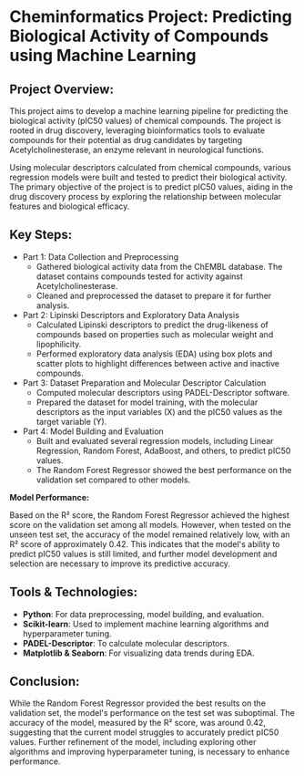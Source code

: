 # Cheminformatics Project: Predicting Biological Activity of Compounds using Machine Learning

## Project Overview:

This project aims to develop a machine learning pipeline for predicting the biological activity (pIC50 values) of chemical compounds. The project is rooted in drug discovery, leveraging bioinformatics tools to evaluate compounds for their potential as drug candidates by targeting Acetylcholinesterase, an enzyme relevant in neurological functions.

Using molecular descriptors calculated from chemical compounds, various regression models were built and tested to predict their biological activity. The primary objective of the project is to predict pIC50 values, aiding in the drug discovery process by exploring the relationship between molecular features and biological efficacy.

## Key Steps:

* Part 1: Data Collection and Preprocessing
  - Gathered biological activity data from the ChEMBL database. The dataset contains compounds tested for activity against Acetylcholinesterase.
  - Cleaned and preprocessed the dataset to prepare it for further analysis.
* Part 2: Lipinski Descriptors and Exploratory Data Analysis
  - Calculated Lipinski descriptors to predict the drug-likeness of compounds based on properties such as molecular weight and lipophilicity.
  - Performed exploratory data analysis (EDA) using box plots and scatter plots to highlight differences between active and inactive compounds.
* Part 3: Dataset Preparation and Molecular Descriptor Calculation
  - Computed molecular descriptors using PADEL-Descriptor software.
  - Prepared the dataset for model training, with the molecular descriptors as the input variables (X) and the pIC50 values as the target variable (Y).
* Part 4: Model Building and Evaluation
  - Built and evaluated several regression models, including Linear Regression, Random Forest, AdaBoost, and others, to predict pIC50 values.
  - The Random Forest Regressor showed the best performance on the validation set compared to other models.

**Model Performance:**

Based on the R² score, the Random Forest Regressor achieved the highest score on the validation set among all models. However, when tested on the unseen test set, the accuracy of the model remained relatively low, with an R² score of approximately 0.42. This indicates that the model's ability to predict pIC50 values is still limited, and further model development and selection are necessary to improve its predictive accuracy.

## Tools & Technologies:

- **Python**: For data preprocessing, model building, and evaluation.
- **Scikit-learn**: Used to implement machine learning algorithms and hyperparameter tuning.
- **PADEL-Descriptor**: To calculate molecular descriptors.
- **Matplotlib & Seaborn**: For visualizing data trends during EDA.

## Conclusion:

While the Random Forest Regressor provided the best results on the validation set, the model's performance on the test set was suboptimal. The accuracy of the model, measured by the R² score, was around 0.42, suggesting that the current model struggles to accurately predict pIC50 values. Further refinement of the model, including exploring other algorithms and improving hyperparameter tuning, is necessary to enhance performance.

